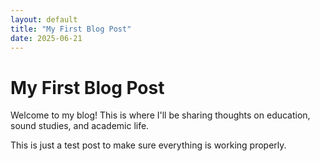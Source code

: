 ```yaml
---
layout: default
title: "My First Blog Post"
date: 2025-06-21
---
```


# My First Blog Post

Welcome to my blog! This is where I'll be sharing thoughts on education, sound studies, and academic life.

This is just a test post to make sure everything is working properly.
